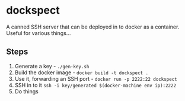 # dockspect
A canned SSH server that can be deployed in to docker as a container. Useful for various things...

## Steps

1. Generate a key - `./gen-key.sh`
2. Build the docker image - `docker build -t dockspect .`
3. Use it, forwarding an SSH port - `docker run -p 2222:22 dockspect`
4. SSH in to it `ssh -i key/generated $(docker-machine env ip):2222`
5. Do things
